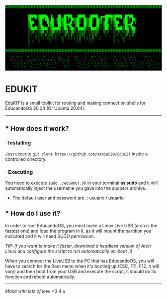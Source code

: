 <img src=/mdimg/rooter.png>


# EDUKIT

EduKIT is a small toolkit for rooting and making connection shells for EducandoOS 20.04 (Or Ubuntu 20.04).

---

## * How does it work?

### · Installing

Just execute ```git clone https://github.com/Xabia598/EduKIT``` inside a controlled directory.

### · Executing

You need to execute ```sudo ./eduROOT.sh``` in your terminal **as sudo** and it will automatically inject the username you gave into the sudoers archive.

* The default user and password are :: usuario / usuario

## * How do I use it?

In order to root EducandoOS, you must make a Linux Live USB (arch is the fastest one) and load the program in it, as it will mount the partition you indicated and it will need SUDO permission.

*TIP: If you want to make it faster, download a headless version of Arch Linux and configure the script to run automatically on-boot :3*

When you connect the LiveUSB to the PC that has EducandoOS, you will have to search for the Boot menu when it's booting up (ESC, F11, F12, it will vary) and then boot from your USB and execute the script, it should do its function and reboot automatically.

---

*Made with lots of love <3 4 u*